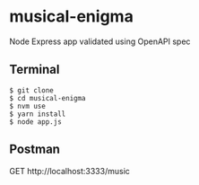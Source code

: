 # musical-enigma
Node Express app validated using OpenAPI spec

## Terminal
```
$ git clone
$ cd musical-enigma
$ nvm use
$ yarn install
$ node app.js
```

## Postman

GET http://localhost:3333/music
